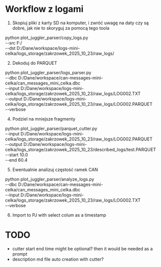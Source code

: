 # Workflow z logami

1. Skopiuj pliki z karty SD na komputer, i zwróć uwagę na daty czy są dobre, jak nie to skoryguj za pomocą tego toola

python plot_juggler_parser/copy_logs.py \
--src F:/ \
--dst D:/Dane/workspace/logs-mini-celka/logs_storage/zakrzowek_2025_10_23/raw_logs/

2. Dekoduj do PARQUET

python plot_juggler_parser/logs_parser.py \
--dbc D:/Dane/workspace/can-messages-mini-celka/can_messages_mini_celka.dbc \
--input D:/Dane/workspace/logs-mini-celka/logs_storage/zakrzowek_2025_10_23/raw_logs/LOG002.TXT \
--output D:/Dane/workspace/logs-mini-celka/logs_storage/zakrzowek_2025_10_23/raw_logs/LOG002.PARQUET \
--verbose


4. Podziel na mniejsze fragmenty

python plot_juggler_parser/parquet_cutter.py \
--input D:/Dane/workspace/logs-mini-celka/logs_storage/zakrzowek_2025_10_23/raw_logs/LOG002.PARQUET \
--output D:/Dane/workspace/logs-mini-celka/logs_storage/zakrzowek_2025_10_23/described_logs/test.PARQUET \
--start 10.0 \
--end 60.4


5. Ewentualnie analizuj częstość ramek CAN

python plot_juggler_parser/analyze_logs.py \
--dbc D:/Dane/workspace/can-messages-mini-celka/can_messages_mini_celka.dbc \
--input D:/Dane/workspace/logs-mini-celka/logs_storage/zakrzowek_2025_10_23/raw_logs/LOG002.TXT \
--verbose

6.  Import to PJ with select colum as a timestamp

# TODO 
- cutter start end time might be optional? then it would be needed as a prompt
- description md file auto creation with cutter?
